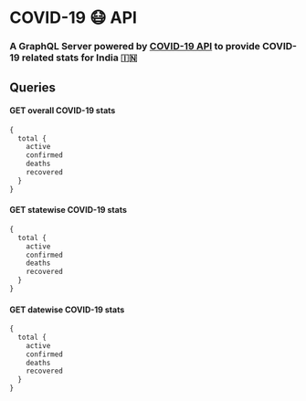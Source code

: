 # COVID-19 :mask: API

### A GraphQL Server powered by [COVID-19 API]() to provide COVID-19 related stats for India :india:

## Queries

#### GET overall COVID-19 stats

```graphql
{ 
  total {
    active
    confirmed
    deaths
    recovered
  }
}
```

#### GET statewise COVID-19 stats

```graphql
{ 
  total {
    active
    confirmed
    deaths
    recovered
  }
}
```

#### GET datewise COVID-19 stats

```graphql
{ 
  total {
    active
    confirmed
    deaths
    recovered
  }
}
```
